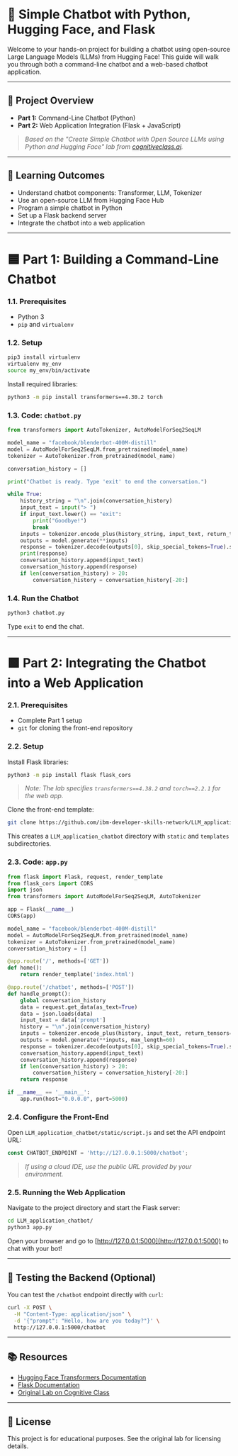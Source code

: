 # 🤖 Simple Chatbot with Python, Hugging Face, and Flask

Welcome to your hands-on project for building a chatbot using open-source Large Language Models (LLMs) from Hugging Face! This guide will walk you through both a command-line chatbot and a web-based chatbot application.

---

## 🚀 Project Overview

- **Part 1:** Command-Line Chatbot (Python)
- **Part 2:** Web Application Integration (Flask + JavaScript)

> _Based on the "Create Simple Chatbot with Open Source LLMs using Python and Hugging Face" lab from [cognitiveclass.ai](https://cognitiveclass.ai)._ 

---

## 🎯 Learning Outcomes

- Understand chatbot components: Transformer, LLM, Tokenizer
- Use an open-source LLM from Hugging Face Hub
- Program a simple chatbot in Python
- Set up a Flask backend server
- Integrate the chatbot into a web application

---

# 🟦 Part 1: Building a Command-Line Chatbot

### 1.1. Prerequisites
- Python 3
- `pip` and `virtualenv`

### 1.2. Setup

```bash
pip3 install virtualenv
virtualenv my_env
source my_env/bin/activate
```

Install required libraries:

```bash
python3 -m pip install transformers==4.30.2 torch
```

### 1.3. Code: `chatbot.py`

```python
from transformers import AutoTokenizer, AutoModelForSeq2SeqLM

model_name = "facebook/blenderbot-400M-distill"
model = AutoModelForSeq2SeqLM.from_pretrained(model_name)
tokenizer = AutoTokenizer.from_pretrained(model_name)

conversation_history = []

print("Chatbot is ready. Type 'exit' to end the conversation.")

while True:
    history_string = "\n".join(conversation_history)
    input_text = input("> ")
    if input_text.lower() == "exit":
        print("Goodbye!")
        break
    inputs = tokenizer.encode_plus(history_string, input_text, return_tensors="pt")
    outputs = model.generate(**inputs)
    response = tokenizer.decode(outputs[0], skip_special_tokens=True).strip()
    print(response)
    conversation_history.append(input_text)
    conversation_history.append(response)
    if len(conversation_history) > 20:
        conversation_history = conversation_history[-20:]
```

### 1.4. Run the Chatbot

```bash
python3 chatbot.py
```

Type `exit` to end the chat.

---

# 🟩 Part 2: Integrating the Chatbot into a Web Application

### 2.1. Prerequisites
- Complete Part 1 setup
- `git` for cloning the front-end repository

### 2.2. Setup

Install Flask libraries:

```bash
python3 -m pip install flask flask_cors
```

> _Note: The lab specifies `transformers==4.38.2` and `torch==2.2.1` for the web app._

Clone the front-end template:

```bash
git clone https://github.com/ibm-developer-skills-network/LLM_application_chatbot
```

This creates a `LLM_application_chatbot` directory with `static` and `templates` subdirectories.

### 2.3. Code: `app.py`

```python
from flask import Flask, request, render_template
from flask_cors import CORS
import json
from transformers import AutoModelForSeq2SeqLM, AutoTokenizer

app = Flask(__name__)
CORS(app)

model_name = "facebook/blenderbot-400M-distill"
model = AutoModelForSeq2SeqLM.from_pretrained(model_name)
tokenizer = AutoTokenizer.from_pretrained(model_name)
conversation_history = []

@app.route('/', methods=['GET'])
def home():
    return render_template('index.html')

@app.route('/chatbot', methods=['POST'])
def handle_prompt():
    global conversation_history
    data = request.get_data(as_text=True)
    data = json.loads(data)
    input_text = data['prompt']
    history = "\n".join(conversation_history)
    inputs = tokenizer.encode_plus(history, input_text, return_tensors="pt")
    outputs = model.generate(**inputs, max_length=60)
    response = tokenizer.decode(outputs[0], skip_special_tokens=True).strip()
    conversation_history.append(input_text)
    conversation_history.append(response)
    if len(conversation_history) > 20:
        conversation_history = conversation_history[-20:]
    return response

if __name__ == '__main__':
    app.run(host="0.0.0.0", port=5000)
```

### 2.4. Configure the Front-End

Open `LLM_application_chatbot/static/script.js` and set the API endpoint URL:

```javascript
const CHATBOT_ENDPOINT = 'http://127.0.0.1:5000/chatbot';
```

> _If using a cloud IDE, use the public URL provided by your environment._

### 2.5. Running the Web Application

Navigate to the project directory and start the Flask server:

```bash
cd LLM_application_chatbot/
python3 app.py
```

Open your browser and go to [http://127.0.0.1:5000](http://127.0.0.1:5000) to chat with your bot!

---

## 🧪 Testing the Backend (Optional)

You can test the `/chatbot` endpoint directly with `curl`:

```bash
curl -X POST \
  -H "Content-Type: application/json" \
  -d '{"prompt": "Hello, how are you today?"}' \
  http://127.0.0.1:5000/chatbot
```

---

## 📚 Resources
- [Hugging Face Transformers Documentation](https://huggingface.co/docs/transformers/index)
- [Flask Documentation](https://flask.palletsprojects.com/)
- [Original Lab on Cognitive Class](https://cognitiveclass.ai/)

---

## 📝 License
This project is for educational purposes. See the original lab for licensing details.